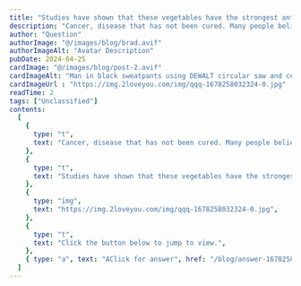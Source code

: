 ```yaml
---
title: "Studies have shown that these vegetables have the strongest anti -cancer. Eating it every day can directly kill cancer cells! The whole family is not afraid of cancer！"
description: "Cancer, disease that has not been cured. Many people believe that some ingredients in life have anti -cancer effects. Usually, as long as they consciously take more consciousness, the chance of cancer will be greatly reduced. Studies have shown that this vegetable has the strongest anti -cancer resistance."
author: "Question"
authorImage: "@/images/blog/brad.avif"
authorImageAlt: "Avatar Description"
pubDate: 2024-04-25
cardImage: "@/images/blog/post-2.avif"
cardImageAlt: "Man in black sweatpants using DEWALT circular saw and cutting a wood plank"
cardImageUrl : "https://img.2loveyou.com/img/qqq-1678258032324-0.jpg"
readTime: 2
tags: ["Unclassified"]
contents:
  [
    {
      type: "t",
      text: "Cancer, disease that has not been cured. Many people believe that some ingredients in life have anti -cancer effects. Usually, as long as they consciously take more consciousness, the chance of cancer will be greatly reduced. Studies have shown that this vegetable has the strongest anti -cancer resistance.",
    },
    {
      type: "t",
      text: "Studies have shown that these vegetables have the strongest anti -cancer. Eating it every day can directly kill cancer cells! The whole family is not afraid of cancer\uFF01",
    },
    {
      type: "img",
      text: "https://img.2loveyou.com/img/qqq-1678258032324-0.jpg",
    },
    {
      type: "t",
      text: "Click the button below to jump to view.",
    },
    { type: "a", text: "AClick for answer", href: "/blog/answer-1678258032324-384738/" },
  ]
---
```

